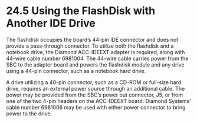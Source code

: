 # 24.5 Using the FlashDisk with Another IDE Drive

The flashdisk occupies the board’s 44-pin IDE connector and does not provide a pass-through connector. To utilize both the flashdisk and a notebook drive, the Diamond ACC-IDEEXT adapter is required, along with 44-wire cable number 6981004. The 44-wire cable carries power from the SBC to the adapter board and powers the flashdisk module and any drive using a 44-pin connector, such as a notebook hard drive. 

A drive utilizing a 40-pin connector, such as a CD-ROM or full-size hard drive, requires an external power source through an additional cable. The power may be provided from the SBC’s power out connector, J5, or from one of the two 4-pin headers on the ACC-IDEEXT board. Diamond Systems’ cable number 6981006 may be used with either power connector to bring power to the drive.

